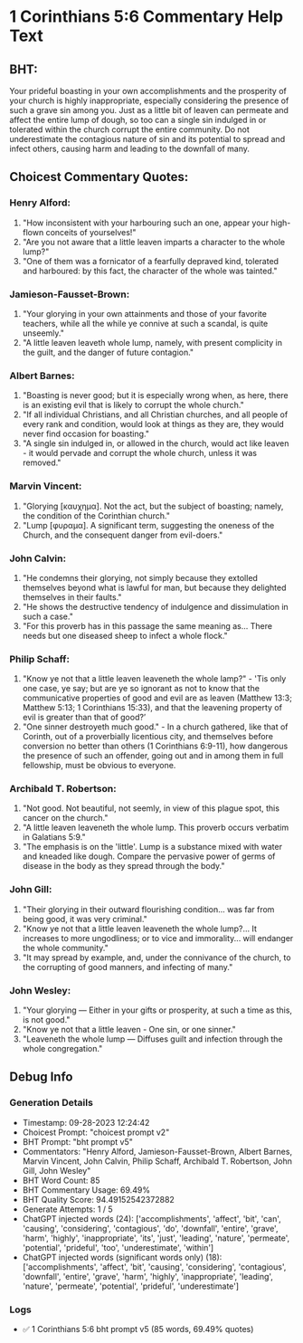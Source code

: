 # 1 Corinthians 5:6 Commentary Help Text

## BHT:
Your prideful boasting in your own accomplishments and the prosperity of your church is highly inappropriate, especially considering the presence of such a grave sin among you. Just as a little bit of leaven can permeate and affect the entire lump of dough, so too can a single sin indulged in or tolerated within the church corrupt the entire community. Do not underestimate the contagious nature of sin and its potential to spread and infect others, causing harm and leading to the downfall of many.

## Choicest Commentary Quotes:
### Henry Alford:
1. "How inconsistent with your harbouring such an one, appear your high-flown conceits of yourselves!" 
2. "Are you not aware that a little leaven imparts a character to the whole lump?" 
3. "One of them was a fornicator of a fearfully depraved kind, tolerated and harboured: by this fact, the character of the whole was tainted."

### Jamieson-Fausset-Brown:
1. "Your glorying in your own attainments and those of your favorite teachers, while all the while ye connive at such a scandal, is quite unseemly."
2. "A little leaven leaveth whole lump, namely, with present complicity in the guilt, and the danger of future contagion."

### Albert Barnes:
1. "Boasting is never good; but it is especially wrong when, as here, there is an existing evil that is likely to corrupt the whole church."
2. "If all individual Christians, and all Christian churches, and all people of every rank and condition, would look at things as they are, they would never find occasion for boasting."
3. "A single sin indulged in, or allowed in the church, would act like leaven - it would pervade and corrupt the whole church, unless it was removed."

### Marvin Vincent:
1. "Glorying [καυχημα]. Not the act, but the subject of boasting; namely, the condition of the Corinthian church."
2. "Lump [φυραμα]. A significant term, suggesting the oneness of the Church, and the consequent danger from evil-doers."

### John Calvin:
1. "He condemns their glorying, not simply because they extolled themselves beyond what is lawful for man, but because they delighted themselves in their faults."
2. "He shows the destructive tendency of indulgence and dissimulation in such a case."
3. "For this proverb has in this passage the same meaning as... There needs but one diseased sheep to infect a whole flock."

### Philip Schaff:
1. "Know ye not that a little leaven leaveneth the whole lamp?" - 'Tis only one case, ye say; but are ye so ignorant as not to know that the communicative properties of good and evil are as leaven (Matthew 13:3; Matthew 5:13; 1 Corinthians 15:33), and that the leavening property of evil is greater than that of good?’
2. "One sinner destroyeth much good." - In a church gathered, like that of Corinth, out of a proverbially licentious city, and themselves before conversion no better than others (1 Corinthians 6:9-11), how dangerous the presence of such an offender, going out and in among them in full fellowship, must be obvious to everyone.

### Archibald T. Robertson:
1. "Not good. Not beautiful, not seemly, in view of this plague spot, this cancer on the church."
2. "A little leaven leaveneth the whole lump. This proverb occurs verbatim in Galatians 5:9."
3. "The emphasis is on the 'little'. Lump is a substance mixed with water and kneaded like dough. Compare the pervasive power of germs of disease in the body as they spread through the body."

### John Gill:
1. "Their glorying in their outward flourishing condition... was far from being good, it was very criminal."
2. "Know ye not that a little leaven leaveneth the whole lump?... It increases to more ungodliness; or to vice and immorality... will endanger the whole community."
3. "It may spread by example, and, under the connivance of the church, to the corrupting of good manners, and infecting of many."

### John Wesley:
1. "Your glorying — Either in your gifts or prosperity, at such a time as this, is not good."
2. "Know ye not that a little leaven - One sin, or one sinner."
3. "Leaveneth the whole lump — Diffuses guilt and infection through the whole congregation."


## Debug Info
### Generation Details
- Timestamp: 09-28-2023 12:24:42
- Choicest Prompt: "choicest prompt v2"
- BHT Prompt: "bht prompt v5"
- Commentators: "Henry Alford, Jamieson-Fausset-Brown, Albert Barnes, Marvin Vincent, John Calvin, Philip Schaff, Archibald T. Robertson, John Gill, John Wesley"
- BHT Word Count: 85
- BHT Commentary Usage: 69.49%
- BHT Quality Score: 94.49152542372882
- Generate Attempts: 1 / 5
- ChatGPT injected words (24):
	['accomplishments', 'affect', 'bit', 'can', 'causing', 'considering', 'contagious', 'do', 'downfall', 'entire', 'grave', 'harm', 'highly', 'inappropriate', 'its', 'just', 'leading', 'nature', 'permeate', 'potential', 'prideful', 'too', 'underestimate', 'within']
- ChatGPT injected words (significant words only) (18):
	['accomplishments', 'affect', 'bit', 'causing', 'considering', 'contagious', 'downfall', 'entire', 'grave', 'harm', 'highly', 'inappropriate', 'leading', 'nature', 'permeate', 'potential', 'prideful', 'underestimate']

### Logs
- ✅ 1 Corinthians 5:6 bht prompt v5 (85 words, 69.49% quotes)